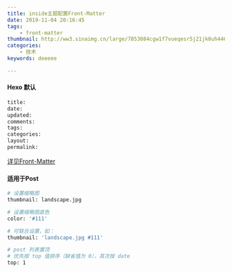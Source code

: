 ```yaml
---
title: inside主题配置Front-Matter
date: 2019-11-04 20:16:45
tags:
	- front-matter
thumbnail: http://ww3.sinaimg.cn/large/7853084cgw1f7vueqesr5j21jk0uh446.jpg	
categories:
	- 技术
keywords: deeeee	

---
```


#### Hexo 默认
```bash
title:
date:
updated:
comments:
tags:
categories:
layout:
permalink:
```
[详见Front-Matter](https://hexo.io/docs/front-matter "inside front-matter")


#### 适用于Post
```bash
# 设置缩略图
thumbnail: landscape.jpg

# 设置缩略图底色
color: '#111'

# 可联合设置，如：
thumbnail: 'landscape.jpg #111'

# post 列表置顶
# 优先按 top 值排序（缺省值为 0），其次按 date
top: 1
```
